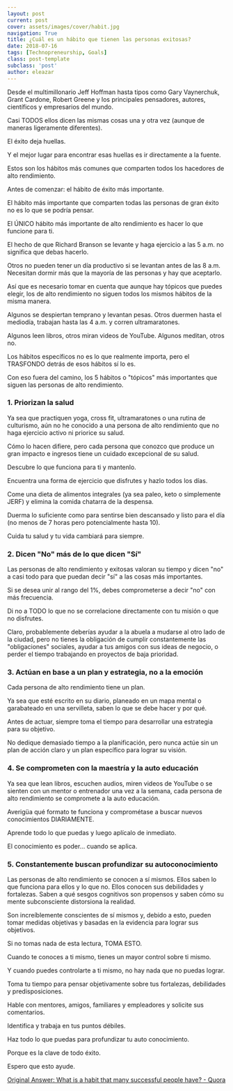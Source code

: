 ```yaml
---
layout: post
current: post
cover: assets/images/cover/habit.jpg
navigation: True
title: ¿Cuál es un hábito que tienen las personas exitosas?
date: 2018-07-16
tags: [Technopreneurship, Goals]
class: post-template
subclass: 'post'
author: eleazar
---
```


Desde el multimillonario Jeff Hoffman hasta tipos como Gary Vaynerchuk, Grant Cardone, Robert Greene y los principales pensadores, autores, científicos y empresarios del mundo.

Casi TODOS ellos dicen las mismas cosas una y otra vez (aunque de maneras ligeramente diferentes).

El éxito deja huellas.

Y el mejor lugar para encontrar esas huellas es ir directamente a la fuente.

Estos son los hábitos más comunes que comparten todos los hacedores de alto rendimiento.

Antes de comenzar: el hábito de éxito más importante.

El hábito más importante que comparten todas las personas de gran éxito no es lo que se podría pensar.

El ÚNICO hábito más importante de alto rendimiento es hacer lo que funcione para ti.

El hecho de que Richard Branson se levante y haga ejercicio a las 5 a.m. no significa que debas hacerlo.

Otros no pueden tener un día productivo si se levantan antes de las 8 a.m. Necesitan dormir más que la mayoría de las personas y hay que aceptarlo.

Así que es necesario tomar en cuenta que aunque hay tópicos que puedes elegir, los de alto rendimiento no siguen todos los mismos hábitos de la misma manera.

Algunos se despiertan temprano y levantan pesas. Otros duermen hasta el mediodía, trabajan hasta las 4 a.m. y corren ultramaratones.

Algunos leen libros, otros miran videos de YouTube. Algunos meditan, otros no.

Los hábitos específicos no es lo que realmente importa, pero el TRASFONDO detrás de esos hábitos sí lo es.

Con eso fuera del camino, los 5 hábitos o "tópicos" más importantes que siguen las personas de alto rendimiento.

### 1. Priorizan la salud

Ya sea que practiquen yoga, cross fit, ultramaratones o una rutina de culturismo, aún no he conocido a una persona de alto rendimiento que no haga ejercicio activo ni priorice su salud.

Cómo lo hacen difiere, pero cada persona que conozco que produce un gran impacto e ingresos tiene un cuidado excepcional de su salud.

Descubre lo que funciona para ti y mantenlo.

Encuentra una forma de ejercicio que disfrutes y hazlo todos los días.

Come una dieta de alimentos integrales (ya sea paleo, keto o simplemente JERF) y elimina la comida chatarra de la despensa.

Duerma lo suficiente como para sentirse bien descansado y listo para el día (no menos de 7 horas pero potencialmente hasta 10).

Cuida tu salud y tu vida cambiará para siempre.

### 2. Dicen "No" más de lo que dicen "Sí"

Las personas de alto rendimiento y exitosas valoran su tiempo y dicen "no" a casi todo para que puedan decir "sí" a las cosas más importantes.

Si se desea unir al rango del 1%, debes comprometerse a decir "no" con más frecuencia.

Di no a TODO lo que no se correlacione directamente con tu misión o que no disfrutes.

Claro, probablemente deberías ayudar a la abuela a mudarse al otro lado de la ciudad, pero no tienes la obligación de cumplir constantemente las "obligaciones" sociales, ayudar a tus amigos con sus ideas de negocio, o perder el tiempo trabajando en proyectos de baja prioridad.

### 3. Actúan en base a un plan y estrategia, no a la emoción

Cada persona de alto rendimiento tiene un plan.

Ya sea que esté escrito en su diario, planeado en un mapa mental o garabateado en una servilleta, saben lo que se debe hacer y por qué.

Antes de actuar, siempre toma el tiempo para desarrollar una estrategia para su objetivo.

No dedique demasiado tiempo a la planificación, pero nunca actúe sin un plan de acción claro y un plan específico para lograr su visión.

### 4. Se comprometen con la maestría y la auto educación

Ya sea que lean libros, escuchen audios, miren videos de YouTube o se sienten con un mentor o entrenador una vez a la semana, cada persona de alto rendimiento se compromete a la auto educación.

Averigüa qué formato te funciona y comprométase a buscar nuevos conocimientos DIARIAMENTE.

Aprende todo lo que puedas y luego aplícalo de inmediato.

El conocimiento es poder... cuando se aplica.

### 5. Constantemente buscan profundizar su autoconocimiento

Las personas de alto rendimiento se conocen a sí mismos. Ellos saben lo que funciona para ellos y lo que no. Ellos conocen sus debilidades y fortalezas. Saben a qué sesgos cognitivos son propensos y saben cómo su mente subconsciente distorsiona la realidad.

Son increíblemente conscientes de sí mismos y, debido a esto, pueden tomar medidas objetivas y basadas en la evidencia para lograr sus objetivos.

Si no tomas nada de esta lectura, TOMA ESTO.

Cuando te conoces a ti mismo, tienes un mayor control sobre ti mismo.

Y cuando puedes controlarte a ti mismo, no hay nada que no puedas lograr.

Toma tu tiempo para pensar objetivamente sobre tus fortalezas, debilidades y predisposiciones.

Hable con mentores, amigos, familiares y empleadores y solicite sus comentarios.

Identifica y trabaja en tus puntos débiles.

Haz todo lo que puedas para profundizar tu auto conocimiento.

Porque es la clave de todo éxito.

Espero que esto ayude.

[Original Answer: What is a habit that many successful people have? - Quora](https://www.quora.com/What-is-a-habit-that-many-successful-people-have)

